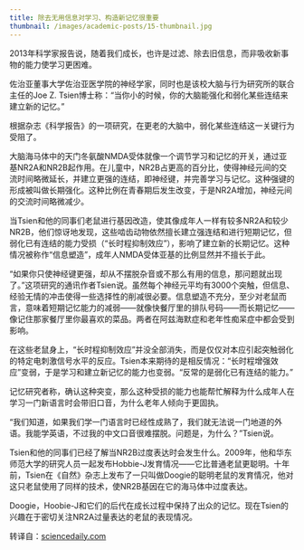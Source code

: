 ```yaml
---
title: 除去无用信息对学习、构造新记忆很重要
thumbnail: /images/academic-posts/15-thumbnail.jpg
---
```


2013年科学家报告说，随着我们成长，也许是过滤、除去旧信息，而非吸收新事物的能力使学习更困难。

<!--more-->

佐治亚董事大学佐治亚医学院的神经学家，同时也是该校大脑与行为研究所的联合主任的Joe Z. Tsien博士称：“当你小的时候，你的大脑能强化和弱化某些连结来建立新的记忆。”

根据杂志《科学报告》的一项研究，在更老的大脑中，弱化某些连结这一关键行为受阻了。

大脑海马体中的天门冬氨酸NMDA受体就像一个调节学习和记忆的开关，通过亚基NR2A和NR2B起作用。在儿童中，NR2B占更高的百分比，使得神经元间的交流时间略微延长，并建立更强的连结，即神经键，并完善学习与记忆。这种强键的形成被叫做长期强化。这种比例在青春期后发生改变，于是NR2A增加，神经元间的交流时间略微减少。

当Tsien和他的同事们老鼠进行基因改造，使其像成年人一样有较多NR2A和较少NR2B，他们惊讶地发现，这些啮齿动物依然擅长建立强连结和进行短期记忆，但弱化已有连结的能力受损（“长时程抑制效应”），影响了建立新的长期记忆。这种情况被称作“信息塑造”，成年人NMDA受体亚基的比例显然并不擅长于此。

“如果你只使神经键更强，却从不摆脱杂音或不那么有用的信息，那问题就出现了。”这项研究的通讯作者Tsien说。虽然每个神经元平均有3000个突触，但信息、经验无情的冲击使得一些选择性的削减很必要。信息塑造不充分，至少对老鼠而言，意味着短期记忆能力的减弱——就像快餐厅里的排队号码——而长期记忆——像记住那家餐厅里你最喜欢的菜品。两者在阿兹海默症和老年性痴呆症中都会受到影响。

在这些老鼠身上，“长时程抑制效应”并没全部消失，而是仅仅对本应引起突触弱化的特定电刺激信号水平的反应。Tsien本来期待的是相反情况：“长时程增强效应”变弱，于是学习和建立新记忆的能力也变弱。“反常的是弱化已有连结的能力。”

记忆研究者称，确认这种突变，那么这种受损的能力也能帮忙解释为什么成年人在学习一门新语言时会带旧口音，为什么老年人倾向于更固执。

“我们知道，如果我们学一门语言时已经性成熟了，我们就无法说一门地道的外语。我能学英语，不过我的中文口音很难摆脱。问题是，为什么？”Tsien说。

Tsien和他的同事们已经了解当NR2B过度表达时会发生什么。2009年，他和华东师范大学的研究人员一起发布Hobbie-J发育情况——它比普通老鼠更聪明。十年前，Tsien在《自然》杂志上发布了一只叫做Doogie的聪明老鼠的发育情况，他对这只老鼠使用了同样的技术，使NR2B基因在它的海马体中过度表达。

Doogie，Hoobie-J和它们的后代在成长过程中保持了出众的记忆。现在Tsien的兴趣在于密切关注NR2A过量表达的老鼠的表现情况。

转译自：[sciencedaily.com](http://www.sciencedaily.com/releases/2013/01/130109124227.htm)